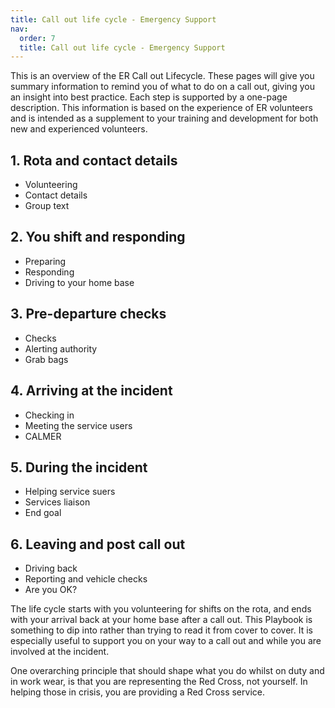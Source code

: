 ```yaml
---
title: Call out life cycle - Emergency Support
nav:
  order: 7
  title: Call out life cycle - Emergency Support
---
```

This is an overview of the ER Call out Lifecycle. These pages will give you summary information to remind you of what to do on a call out, giving you an insight into best practice. Each step is supported by a one-page description. This information is based on the experience of ER volunteers and is intended as a supplement to your training and development for both new and experienced volunteers.

## 1. Rota and contact details

* Volunteering
* Contact details
* Group text

## 2. You shift and responding

* Preparing
* Responding
* Driving to your home base

## 3. Pre-departure checks

* Checks
* Alerting authority
* Grab bags

## 4. Arriving at the incident

* Checking in
* Meeting the service users
* CALMER

## 5. During the incident

* Helping service suers
* Services liaison
* End goal

## 6. Leaving and post call out

* Driving back
* Reporting and vehicle checks
* Are you OK?

The life cycle starts with you volunteering for shifts on the rota, and ends with your arrival back at your home base after a call out. This Playbook is something to dip into rather than trying to read it from cover to cover. It is especially useful to support you on your way to a call out and while you are involved at the incident.

One overarching principle that should shape what you do whilst on duty and in work wear, is that you are representing the Red Cross, not yourself. In helping those in crisis, you are providing a Red Cross service.
